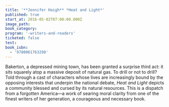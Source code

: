 ```yaml
---
title: '**Jennifer Haigh** *Heat and Light*'
published: true
start_at: 2016-05-02T07:00:00.000Z
image_path:
book_category:
program: '-writers-and-readers'
ticketed: false
test:
book_isbn:
  - '9780061763298'
---
```



Bakerton, a depressed mining town, has been granted a surprise third act: it sits squarely atop a massive deposit of natural gas. To drill or not to drill?Told through a cast of characters whose lives are increasingly bound by the opposing interests that underpin the national debate, *Heat and Light* depicts a community blessed and cursed by its natural resources. This is a dispatch from a forgotten America—a work of searing moral clarity from one of the finest writers of her generation, a courageous and necessary book.